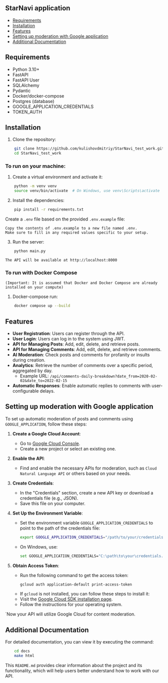 ## StarNavi application

- [Requirements](#requirements)
- [Installation](#installation)
- [Features](#features)
- [Setting up moderation with Google application](#setting-up-moderation-with-google-application)
- [Additional Documentation](#additional-documentation)

## Requirements

- Python 3.10+
- FastAPI
- FastAPI User
- SQLAlchemy
- Pydantic
- Docker/docker-compose
- Postgres (database)
- GOOGLE_APPLICATION_CREDENTIALS
- TOKEN_AUTH

## Installation

1. Clone the repository:
```bash
    git clone https://github.com/kulishovdmitriy/StarNavi_test_work.git
    cd StarNavi_test_work
```

### To run on your machine:

1. Create a virtual environment and activate it:
```bash
    python -m venv venv
    source venv/bin/activate  # On Windows, use venv\Scripts\activate
```

2. Install the dependencies:
```bash
    pip install -r requirements.txt
```

Create a `.env` file based on the provided `.env.example` file:

    Copy the contents of .env.example to a new file named .env.
    Make sure to fill in any required values specific to your setup.

3. Run the server:
```bash
    python main.py
```
`The API will be available at http://localhost:8000`

### To run with Docker Compose
`(Important: It is assumed that Docker and Docker Compose are already installed on your compute)`

1. Docker-compose run:
```bash
    docker compose up --build
```

## Features

- **User Registration**: Users can register through the API.
- **User Login**: Users can log in to the system using JWT.
- **API for Managing Posts**: Add, edit, delete, and retrieve posts.
- **API for Managing Comments**: Add, edit, delete, and retrieve comments.
- **AI Moderation**: Check posts and comments for profanity or insults during creation.
- **Analytics**: Retrieve the number of comments over a specific period, aggregated by day.
    - Example URL: `/api/comments-daily-breakdown?date_from=2020-02-02&date_to=2022-02-15`
- **Automatic Responses**: Enable automatic replies to comments with user-configurable delays.

## Setting up moderation with Google application

To set up automatic moderation of posts and comments using `GOOGLE_APPLICATION`, follow these steps:

1. **Create a Google Cloud Account**:
   - Go to [Google Cloud Console](https://console.cloud.google.com/).
   - Create a new project or select an existing one.

2. **Enable the API**:
   - Find and enable the necessary APIs for moderation, such as `Cloud Natural Language API` or others based on your needs.

3. **Create Credentials**:
   - In the "Credentials" section, create a new API key or download a credentials file (e.g., JSON).
   - Save this file on your computer.

4. **Set Up the Environment Variable**:
   - Set the environment variable `GOOGLE_APPLICATION_CREDENTIALS` to point to the path of the credentials file:
     ```bash
     export GOOGLE_APPLICATION_CREDENTIALS="/path/to/your/credentials.json"
     ```
   - On Windows, use:
     ```bash
     set GOOGLE_APPLICATION_CREDENTIALS="C:\path\to\your\credentials.json"
     ```
     
5. **Obtain Access Token**:
   - Run the following command to get the access token:
     ```bash
     gcloud auth application-default print-access-token
     ```
   - If `gcloud` is not installed, you can follow these steps to install it:
   - Visit the [Google Cloud SDK installation page](https://cloud.google.com/sdk/docs/install).
   - Follow the instructions for your operating system.

`Now your API will utilize Google Cloud for content moderation. 

## Additional Documentation

For detailed documentation, you can view it by executing the command:
```bash
    cd docs
    make html
```

This `README.md` provides clear information about the project and its functionality, which will help users better 
understand how to work with our API.